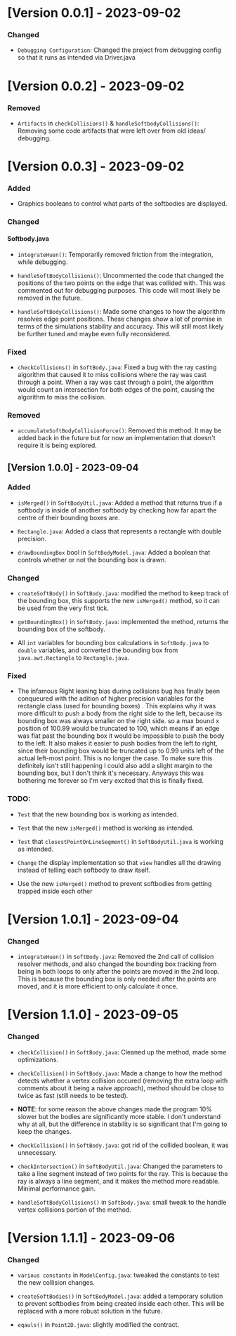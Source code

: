 # **[Version 0.0.1]** - 2023-09-02

### Changed

- `Debugging Configuration`: Changed the project from debugging config so that it runs as intended via Driver.java

# **[Version 0.0.2]** - 2023-09-02

### Removed

- `Artifacts` in `checkCollisions()` & `handleSoftbodyCollisions()`: Removing some code artifacts that were left over from old ideas/ debugging.

# **[Version 0.0.3]** - 2023-09-02

### Added

- Graphics booleans to control what parts of the softbodies are displayed.

### Changed

#### Softbody.java

- `integrateHuen()`: Temporarily removed friction from the integration, while debugging.

- `handleSoftBodyCollisions()`: Uncommented the code that changed the positions of the two points on the edge that was collided with. This was commented out for debugging purposes. This code will most likely be removed in the future.

- `handleSoftBodyCollisions()`: Made some changes to how the algorithm resolves edge point positions. These changes show a lot of promise in terms of the simulations stability and accuracy. This will still most likely be further tuned and maybe even fully reconsidered.

### Fixed

- `checkCollisions()` in `SoftBody.java`: Fixed a bug with the ray casting algorithm that caused it to miss collisions where the ray was cast through a point. When a ray was cast through a point, the algorithm would count an intersection for both edges of the point, causing the algorithm to miss the collision.

### Removed

- `accumulateSoftBodyCollisionForce()`: Removed this method. It may be added back in the future but for now an implementation that doesn't require it is being explored.

## **[Version 1.0.0]** - 2023-09-04

### Added

- `isMerged()` in `SoftBodyUtil.java`: Added a method that returns true if a softbody is inside of another softbody by checking how far apart the centre of their bounding boxes are.

- `Rectangle.java`: Added a class that represents a rectangle with double precision.

- `drawBoundingBox` bool in `SoftBodyModel.java`: Added a boolean that controls whether or not the bounding box is drawn.

### Changed

- `createSoftBody()` in `SoftBody.java`: modified the method to keep track of the bounding box, this supports the new `isMerged()` method, so it can be used from the very first tick.

- `getBoundingBox()` in `SoftBody.java`: implemented the method, returns the bounding box of the softbody.

- All `int` variables for bounding box calculations in `SoftBody.java` to `double` variables, and converted the bounding box from `java.awt.Rectangle` to `Rectangle.java`.

### Fixed

- The infamous Right leaning bias during collisions bug has finally been conqueured with the adition of higher precision variables for the rectangle class (used for bounding boxes)
  . This explains why it was more difficult to push a body from the right side to the left, because its bounding box was always smaller on the right side. so a max bound x position of 100.99 would be truncated to
  100, which means if an edge was flat past the bounding box it would be impossible to push the body to the left. It also makes it easier to push bodies from the left to right, since their bounding box would be truncated up to 0.99 units left of the actual left-most point. This is no longer the case. To make sure this definitely isn't still happening I could also add a slight margin to the bounding box, but I don't think it's necessary. Anyways this was bothering me forever so I'm very excited that this is finally fixed.

### TODO:

- `Test` that the new bounding box is working as intended.

- `Test` that the new `isMerged()` method is working as intended.

- `Test` that `closestPointOnLineSegment()` in `SoftBodyUtil.java` is working as intended.

- `Change` the display implementation so that `view` handles all the drawing instead of telling each softbody to draw itself.

- Use the new `isMerged()` method to prevent softbodies from getting trapped inside each other

# **[Version 1.0.1]** - 2023-09-04

### Changed

- `integrateHuen()` in `SoftBody.java`: Removed the 2nd call of collision resolver methods, and also changed the bounding box tracking from being in both loops to only after the points are moved in the 2nd loop. This is because the bounding box is only needed after the points are moved, and it is more efficient to only calculate it once.

# **[Version 1.1.0]** - 2023-09-05

### Changed

- `checkCollision()` in `SoftBody.java`: Cleaned up the method, made some optimizations.

- `checkCollision()` in `SoftBody.java`: Made a change to how the method detects whether a vertex collision occured (removing the extra loop with comments about it being a naive approach), method should be close to twice as fast (still needs to be tested).

- **NOTE**: for some reason the above changes made the program 10% slower but the bodies are significantly more stable. I don't understand why at all, but the difference in stability is so significant that I'm going to keep the changes.

- `checkCollision()` in `SoftBody.java`: got rid of the collided boolean, it was unnecessary.

- `checkIntersection()` in `SoftBodyUtil.java`: Changed the parameters to take a line segment instead of two points for the ray. This is because the ray is always a line segment, and it makes the method more readable. Minimal performance gain.

- `handleSoftBodyCollisions()` in `SoftBody.java`: small tweak to the handle vertex collisions portion of the method.

# **[Version 1.1.1]** - 2023-09-06

### Changed

- `various constants` in `ModelConfig.java`: tweaked the constants to test the new collision changes.

- `createSoftBodies()` in `SoftBodyModel.java`: added a temporary solution to prevent softbodies from being created inside each other. This will be replaced with a more robust solution in the future.

- `eqauls()` in `Point2D.java`: slightly modified the contract.
